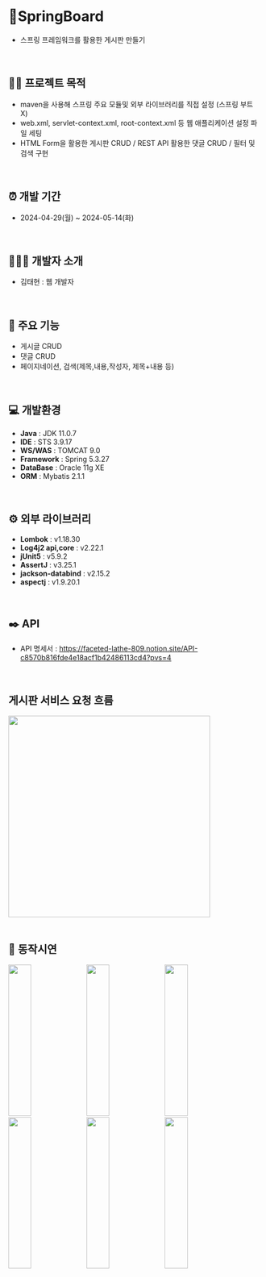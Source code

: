 # 📗SpringBoard
- 스프링 프레임워크를 활용한 게시판 만들기
<br>

## 👨‍🏫 프로젝트 목적
- maven을 사용해 스프링 주요 모듈및 외부 라이브러리를 직접 설정 (스프링 부트 X)
- web.xml, servlet-context.xml, root-context.xml 등 웹 애플리케이션 설정 파일 세팅
- HTML Form을 활용한 게시판 CRUD / REST API 활용한 댓글 CRUD / 필터 및 검색 구현
<br>

## ⏰ 개발 기간 
- 2024-04-29(월) ~ 2024-05-14(화)
<br>

## 🧑‍🤝‍🧑 개발자 소개 
- 김태현 : 웹 개발자
<br>

## 📌 주요 기능
- 게시글 CRUD
- 댓글 CRUD
- 페이지네이션, 검색(제목,내용,작성자, 제목+내용 등)
<br>

## 💻 개발환경
- **Java** : JDK 11.0.7
- **IDE** : STS 3.9.17
- **WS/WAS** :  TOMCAT 9.0
- **Framework** : Spring 5.3.27
- **DataBase** : Oracle 11g XE
- **ORM** : Mybatis 2.1.1
<br>

## ⚙️ 외부 라이브러리
- **Lombok** : v1.18.30 
- **Log4j2 api,core** : v2.22.1 
- **jUnit5** : v5.9.2
- **AssertJ** : v3.25.1
- **jackson-databind** : v2.15.2
- **aspectj** : v1.9.20.1
<br>

## ✒️ API
- API 명세서 : https://faceted-lathe-809.notion.site/API-c8570b816fde4e18acf1b42486113cd4?pvs=4
<br>

##  게시판 서비스 요청 흐름
<div align='start'>
    <img height="400px" src="https://github.com/slf4bw92/SpringBoardv2/assets/168201465/dcfb10a1-07bf-464f-b71a-3fb1896b1af9"/>
</div>
<br>

## 📱 동작시연
<div align='start'>
  <img width='30%' height="300px" src="https://github.com/slf4bw92/SpringBoardv2/assets/168201465/5c5cb492-7ebf-4917-8547-d9331c8ff069"/>
  <img width='30%' height="300px" src="https://github.com/slf4bw92/SpringBoardv2/assets/168201465/a5814efb-f496-4300-a7b9-8d900b2856e4"/>
  <img width='30%' height="300px" src="https://github.com/slf4bw92/SpringBoardv2/assets/168201465/35f050ed-71c0-4151-9ff4-0fe2a35f6060"/>
</div>
<div align='start'>
  <img width='30%' height="300px" src="https://github.com/slf4bw92/SpringBoardv2/assets/168201465/1ea0894c-6191-417a-8ad9-9631e38e29eb"/>
  <img width='30%' height="300px" src="https://github.com/slf4bw92/SpringBoardv2/assets/168201465/34370ff9-6a1c-4133-9c30-c889edac7ed0"/>
  <img width='30%' height="300px" src="https://github.com/slf4bw92/SpringBoardv2/assets/168201465/d959c60b-fd0e-4107-8622-644bee71ea5c"/>
</div>



